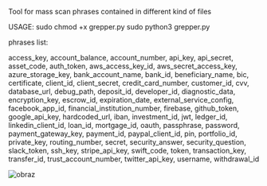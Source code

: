 Tool for mass scan phrases contained in different kind of files

USAGE: 
sudo chmod +x grepper.py
sudo python3 grepper.py

phrases list: 

access_key, account_balance, account_number, api_key, api_secret, asset_code, auth_token, aws_access_key_id, aws_secret_access_key, azure_storage_key, bank_account_name, bank_id, beneficiary_name, bic, certificate, client_id, client_secret, credit_card_number, customer_id, cvv, database_url, debug_path, deposit_id, developer_id, diagnostic_data, encryption_key, escrow_id, expiration_date, external_service_config, facebook_app_id, financial_institution_number, firebase, github_token, google_api_key, hardcoded_url, iban, investment_id, jwt, ledger_id, linkedin_client_id, loan_id, mortgage_id, oauth, passphrase, password, payment_gateway_key, payment_id, paypal_client_id, pin, portfolio_id, private_key, routing_number, secret, security_answer, security_question, slack_token, ssh_key, stripe_api_key, swift_code, token, transaction_key, transfer_id, trust_account_number, twitter_api_key, username, withdrawal_id

![obraz](https://github.com/davcwikla/SecretGrepper/assets/94928782/32c27ca0-dfa4-45b7-b54a-1147a66ff70a)

